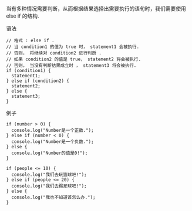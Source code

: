 当有多种情况需要判断，从而根据结果选择出需要执行的语句时，我们需要使用 else if 的结构.

语法

    // 格式 : else if .
    // 当 condition1 的值为 true 时， statement1 会被执行.
    // 否则， 将继续对 condition2 进行判断 .
    // 如果 condition2 的值是 true， statement2 将会被执行.
    // 否则， 当没有判断结果成立时 ， statement3 将会被执行.
    if (condition1) {
      statement1;
    } else if (condition2) {
      statement2;
    } else {
      statement3;
    }

例子

    if (number > 0) {
      console.log("Number是一个正数.");
    } else if (number < 0) {
      console.log("Number是一个负数.");
    } else {
      console.log("Number的值是0!");
    }

    if (people <= 10) {
      console.log("我们去玩篮球吧!");
    } else if (people <= 20) {
      console.log("我们去踢足球吧!");
    } else {
      console.log("我也不知道该怎么办.");
    }


